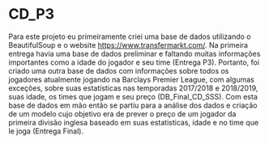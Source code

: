 # CD_P3

Para este projeto eu primeiramente criei uma base de dados utilizando o BeautifulSoup e o website https://www.transfermarkt.com/. Na primeira entrega havia uma base de dados preliminar e faltando muitas informações importantes como a idade do jogador e seu time (Entrega P3). Portanto, foi criado uma outra base de dados com informações sobre todos os jogadores atualmente jogando na Barclays Premier League, com algumas exceções, sobre suas estatísticas nas temporadas 2017/2018 e 2018/2019, suas idade, os times que jogam e seu preço (DB_Final_CD_SSS). Com esta base de dados em mão então se partiu para a análise dos dados e criação de um modelo cujo objetivo era de prever o preço de um jogador da primeira divisão inglesa baseado em suas estatisticas, idade e no time que le joga (Entrega Final). 
